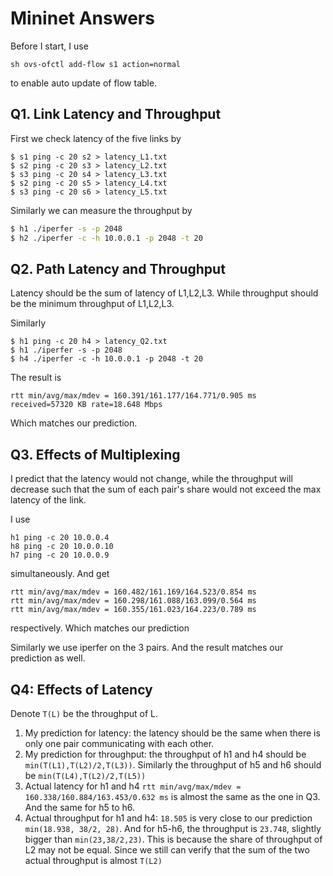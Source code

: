# Mininet Answers
Before I start, I use 
```
sh ovs-ofctl add-flow s1 action=normal
```
to enable auto update of flow table.

## Q1. Link Latency and Throughput

First we check latency of the five links by 
```
$ s1 ping -c 20 s2 > latency_L1.txt
$ s2 ping -c 20 s3 > latency_L2.txt
$ s3 ping -c 20 s4 > latency_L3.txt
$ s2 ping -c 20 s5 > latency_L4.txt
$ s3 ping -c 20 s6 > latency_L5.txt
```
Similarly we can measure the throughput by
```bash
$ h1 ./iperfer -s -p 2048  
$ h2 ./iperfer -c -h 10.0.0.1 -p 2048 -t 20  
```

## Q2. Path Latency and Throughput
Latency should be the sum of latency of L1,L2,L3. While throughput should be the
minimum throughput of L1,L2,L3.

Similarly
```
$ h1 ping -c 20 h4 > latency_Q2.txt
$ h1 ./iperfer -s -p 2048
$ h4 ./iperfer -c -h 10.0.0.1 -p 2048 -t 20 
```
The result is
```
rtt min/avg/max/mdev = 160.391/161.177/164.771/0.905 ms
received=57320 KB rate=18.648 Mbps
```
Which matches our prediction.

## Q3. Effects of Multiplexing
I predict that the latency would not change, while the throughput will 
decrease such that the sum of each pair's share would not exceed the max
latency of the link.
 
I use 
```
h1 ping -c 20 10.0.0.4 
h8 ping -c 20 10.0.0.10
h7 ping -c 20 10.0.0.9
```
simultaneously. And get
```
rtt min/avg/max/mdev = 160.482/161.169/164.523/0.854 ms
rtt min/avg/max/mdev = 160.298/161.088/163.099/0.564 ms
rtt min/avg/max/mdev = 160.355/161.023/164.223/0.789 ms
```
respectively.
Which matches our prediction

Similarly we use iperfer on the 3 pairs. And the result matches our prediction as well.


## Q4: Effects of Latency
Denote `T(L)` be the throughput of L.

1. My prediction for latency: the latency should be the same when there is only one pair communicating with each other.
2. My prediction for throughput: the throughput of h1 and h4 should be `min(T(L1),T(L2)/2,T(L3))`.
Similarly the throughput of h5 and h6 should be `min(T(L4),T(L2)/2,T(L5))`
3. Actual latency for h1 and h4
`rtt min/avg/max/mdev = 160.338/160.884/163.453/0.632 ms` is almost the same as the one in Q3. 
And the same for h5 to h6.
4. Actual throughput for h1 and h4: `18.505` is very close to our prediction `min(18.938, 38/2, 28)`.
And for h5-h6, the throughput is `23.748`, slightly bigger than `min(23,38/2,23)`. 
This is because the share of throughput of L2 may not be equal. Since we still can verify 
that the sum of the two actual throughput
is almost `T(L2)` 
